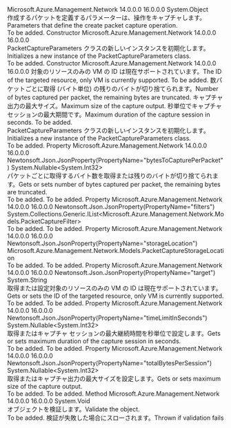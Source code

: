 <Type Name="PacketCaptureParameters" FullName="Microsoft.Azure.Management.Network.Models.PacketCaptureParameters">
  <TypeSignature Language="C#" Value="public class PacketCaptureParameters" />
  <TypeSignature Language="ILAsm" Value=".class public auto ansi beforefieldinit PacketCaptureParameters extends System.Object" />
  <TypeSignature Language="DocId" Value="T:Microsoft.Azure.Management.Network.Models.PacketCaptureParameters" />
  <TypeSignature Language="VB.NET" Value="Public Class PacketCaptureParameters" />
  <TypeSignature Language="F#" Value="type PacketCaptureParameters = class" />
  <AssemblyInfo>
    <AssemblyName>Microsoft.Azure.Management.Network</AssemblyName>
    <AssemblyVersion>14.0.0.0</AssemblyVersion>
    <AssemblyVersion>16.0.0.0</AssemblyVersion>
  </AssemblyInfo>
  <Base>
    <BaseTypeName>System.Object</BaseTypeName>
  </Base>
  <Interfaces />
  <Docs>
    <summary>
            <span data-ttu-id="94027-101">作成するパケットを定義するパラメーターは、操作をキャプチャします。</span><span class="sxs-lookup"><span data-stu-id="94027-101">Parameters that define the create packet capture operation.</span></span>
            </summary>
    <remarks>To be added.</remarks>
  </Docs>
  <Members>
    <Member MemberName=".ctor">
      <MemberSignature Language="C#" Value="public PacketCaptureParameters ();" />
      <MemberSignature Language="ILAsm" Value=".method public hidebysig specialname rtspecialname instance void .ctor() cil managed" />
      <MemberSignature Language="DocId" Value="M:Microsoft.Azure.Management.Network.Models.PacketCaptureParameters.#ctor" />
      <MemberSignature Language="VB.NET" Value="Public Sub New ()" />
      <MemberType>Constructor</MemberType>
      <AssemblyInfo>
        <AssemblyName>Microsoft.Azure.Management.Network</AssemblyName>
        <AssemblyVersion>14.0.0.0</AssemblyVersion>
        <AssemblyVersion>16.0.0.0</AssemblyVersion>
      </AssemblyInfo>
      <Parameters />
      <Docs>
        <summary>
            <span data-ttu-id="94027-102">PacketCaptureParameters クラスの新しいインスタンスを初期化します。</span><span class="sxs-lookup"><span data-stu-id="94027-102">Initializes a new instance of the PacketCaptureParameters class.</span></span>
            </summary>
        <remarks>To be added.</remarks>
      </Docs>
    </Member>
    <Member MemberName=".ctor">
      <MemberSignature Language="C#" Value="public PacketCaptureParameters (string target, Microsoft.Azure.Management.Network.Models.PacketCaptureStorageLocation storageLocation, Nullable&lt;int&gt; bytesToCapturePerPacket = null, Nullable&lt;int&gt; totalBytesPerSession = null, Nullable&lt;int&gt; timeLimitInSeconds = null, System.Collections.Generic.IList&lt;Microsoft.Azure.Management.Network.Models.PacketCaptureFilter&gt; filters = null);" />
      <MemberSignature Language="ILAsm" Value=".method public hidebysig specialname rtspecialname instance void .ctor(string target, class Microsoft.Azure.Management.Network.Models.PacketCaptureStorageLocation storageLocation, valuetype System.Nullable`1&lt;int32&gt; bytesToCapturePerPacket, valuetype System.Nullable`1&lt;int32&gt; totalBytesPerSession, valuetype System.Nullable`1&lt;int32&gt; timeLimitInSeconds, class System.Collections.Generic.IList`1&lt;class Microsoft.Azure.Management.Network.Models.PacketCaptureFilter&gt; filters) cil managed" />
      <MemberSignature Language="DocId" Value="M:Microsoft.Azure.Management.Network.Models.PacketCaptureParameters.#ctor(System.String,Microsoft.Azure.Management.Network.Models.PacketCaptureStorageLocation,System.Nullable{System.Int32},System.Nullable{System.Int32},System.Nullable{System.Int32},System.Collections.Generic.IList{Microsoft.Azure.Management.Network.Models.PacketCaptureFilter})" />
      <MemberSignature Language="VB.NET" Value="Public Sub New (target As String, storageLocation As PacketCaptureStorageLocation, Optional bytesToCapturePerPacket As Nullable(Of Integer) = null, Optional totalBytesPerSession As Nullable(Of Integer) = null, Optional timeLimitInSeconds As Nullable(Of Integer) = null, Optional filters As IList(Of PacketCaptureFilter) = null)" />
      <MemberSignature Language="F#" Value="new Microsoft.Azure.Management.Network.Models.PacketCaptureParameters : string * Microsoft.Azure.Management.Network.Models.PacketCaptureStorageLocation * Nullable&lt;int&gt; * Nullable&lt;int&gt; * Nullable&lt;int&gt; * System.Collections.Generic.IList&lt;Microsoft.Azure.Management.Network.Models.PacketCaptureFilter&gt; -&gt; Microsoft.Azure.Management.Network.Models.PacketCaptureParameters" Usage="new Microsoft.Azure.Management.Network.Models.PacketCaptureParameters (target, storageLocation, bytesToCapturePerPacket, totalBytesPerSession, timeLimitInSeconds, filters)" />
      <MemberType>Constructor</MemberType>
      <AssemblyInfo>
        <AssemblyName>Microsoft.Azure.Management.Network</AssemblyName>
        <AssemblyVersion>14.0.0.0</AssemblyVersion>
        <AssemblyVersion>16.0.0.0</AssemblyVersion>
      </AssemblyInfo>
      <Parameters>
        <Parameter Name="target" Type="System.String" />
        <Parameter Name="storageLocation" Type="Microsoft.Azure.Management.Network.Models.PacketCaptureStorageLocation" />
        <Parameter Name="bytesToCapturePerPacket" Type="System.Nullable&lt;System.Int32&gt;" />
        <Parameter Name="totalBytesPerSession" Type="System.Nullable&lt;System.Int32&gt;" />
        <Parameter Name="timeLimitInSeconds" Type="System.Nullable&lt;System.Int32&gt;" />
        <Parameter Name="filters" Type="System.Collections.Generic.IList&lt;Microsoft.Azure.Management.Network.Models.PacketCaptureFilter&gt;" />
      </Parameters>
      <Docs>
        <param name="target"><span data-ttu-id="94027-103">対象のリソースのみの VM の ID は現在サポートされています。</span><span class="sxs-lookup"><span data-stu-id="94027-103">The ID of the targeted resource, only VM is currently supported.</span></span></param>
        <param name="storageLocation">To be added.</param>
        <param name="bytesToCapturePerPacket"><span data-ttu-id="94027-104">数パケットごとに取得 (バイト単位) の残りのバイトが切り捨てられます。</span><span class="sxs-lookup"><span data-stu-id="94027-104">Number of bytes captured per packet, the remaining bytes are truncated.</span></span></param>
        <param name="totalBytesPerSession"><span data-ttu-id="94027-105">キャプチャ出力の最大サイズ。</span><span class="sxs-lookup"><span data-stu-id="94027-105">Maximum size of the capture output.</span></span></param>
        <param name="timeLimitInSeconds"><span data-ttu-id="94027-106">秒単位でキャプチャ セッションの最大期間です。</span><span class="sxs-lookup"><span data-stu-id="94027-106">Maximum duration of the capture session in seconds.</span></span></param>
        <param name="filters">To be added.</param>
        <summary>
            <span data-ttu-id="94027-107">PacketCaptureParameters クラスの新しいインスタンスを初期化します。</span><span class="sxs-lookup"><span data-stu-id="94027-107">Initializes a new instance of the PacketCaptureParameters class.</span></span>
            </summary>
        <remarks>To be added.</remarks>
      </Docs>
    </Member>
    <Member MemberName="BytesToCapturePerPacket">
      <MemberSignature Language="C#" Value="public Nullable&lt;int&gt; BytesToCapturePerPacket { get; set; }" />
      <MemberSignature Language="ILAsm" Value=".property instance valuetype System.Nullable`1&lt;int32&gt; BytesToCapturePerPacket" />
      <MemberSignature Language="DocId" Value="P:Microsoft.Azure.Management.Network.Models.PacketCaptureParameters.BytesToCapturePerPacket" />
      <MemberSignature Language="VB.NET" Value="Public Property BytesToCapturePerPacket As Nullable(Of Integer)" />
      <MemberSignature Language="F#" Value="member this.BytesToCapturePerPacket : Nullable&lt;int&gt; with get, set" Usage="Microsoft.Azure.Management.Network.Models.PacketCaptureParameters.BytesToCapturePerPacket" />
      <MemberType>Property</MemberType>
      <AssemblyInfo>
        <AssemblyName>Microsoft.Azure.Management.Network</AssemblyName>
        <AssemblyVersion>14.0.0.0</AssemblyVersion>
        <AssemblyVersion>16.0.0.0</AssemblyVersion>
      </AssemblyInfo>
      <Attributes>
        <Attribute>
          <AttributeName>Newtonsoft.Json.JsonProperty(PropertyName="bytesToCapturePerPacket")</AttributeName>
        </Attribute>
      </Attributes>
      <ReturnValue>
        <ReturnType>System.Nullable&lt;System.Int32&gt;</ReturnType>
      </ReturnValue>
      <Docs>
        <summary>
            <span data-ttu-id="94027-108">パケットごとに取得するバイト数を取得または残りのバイトが切り捨てられます。</span><span class="sxs-lookup"><span data-stu-id="94027-108">Gets or sets number of bytes captured per packet, the remaining bytes are truncated.</span></span>
            </summary>
        <value>To be added.</value>
        <remarks>To be added.</remarks>
      </Docs>
    </Member>
    <Member MemberName="Filters">
      <MemberSignature Language="C#" Value="public System.Collections.Generic.IList&lt;Microsoft.Azure.Management.Network.Models.PacketCaptureFilter&gt; Filters { get; set; }" />
      <MemberSignature Language="ILAsm" Value=".property instance class System.Collections.Generic.IList`1&lt;class Microsoft.Azure.Management.Network.Models.PacketCaptureFilter&gt; Filters" />
      <MemberSignature Language="DocId" Value="P:Microsoft.Azure.Management.Network.Models.PacketCaptureParameters.Filters" />
      <MemberSignature Language="VB.NET" Value="Public Property Filters As IList(Of PacketCaptureFilter)" />
      <MemberSignature Language="F#" Value="member this.Filters : System.Collections.Generic.IList&lt;Microsoft.Azure.Management.Network.Models.PacketCaptureFilter&gt; with get, set" Usage="Microsoft.Azure.Management.Network.Models.PacketCaptureParameters.Filters" />
      <MemberType>Property</MemberType>
      <AssemblyInfo>
        <AssemblyName>Microsoft.Azure.Management.Network</AssemblyName>
        <AssemblyVersion>14.0.0.0</AssemblyVersion>
        <AssemblyVersion>16.0.0.0</AssemblyVersion>
      </AssemblyInfo>
      <Attributes>
        <Attribute>
          <AttributeName>Newtonsoft.Json.JsonProperty(PropertyName="filters")</AttributeName>
        </Attribute>
      </Attributes>
      <ReturnValue>
        <ReturnType>System.Collections.Generic.IList&lt;Microsoft.Azure.Management.Network.Models.PacketCaptureFilter&gt;</ReturnType>
      </ReturnValue>
      <Docs>
        <summary />
        <value>To be added.</value>
        <remarks>To be added.</remarks>
      </Docs>
    </Member>
    <Member MemberName="StorageLocation">
      <MemberSignature Language="C#" Value="public Microsoft.Azure.Management.Network.Models.PacketCaptureStorageLocation StorageLocation { get; set; }" />
      <MemberSignature Language="ILAsm" Value=".property instance class Microsoft.Azure.Management.Network.Models.PacketCaptureStorageLocation StorageLocation" />
      <MemberSignature Language="DocId" Value="P:Microsoft.Azure.Management.Network.Models.PacketCaptureParameters.StorageLocation" />
      <MemberSignature Language="VB.NET" Value="Public Property StorageLocation As PacketCaptureStorageLocation" />
      <MemberSignature Language="F#" Value="member this.StorageLocation : Microsoft.Azure.Management.Network.Models.PacketCaptureStorageLocation with get, set" Usage="Microsoft.Azure.Management.Network.Models.PacketCaptureParameters.StorageLocation" />
      <MemberType>Property</MemberType>
      <AssemblyInfo>
        <AssemblyName>Microsoft.Azure.Management.Network</AssemblyName>
        <AssemblyVersion>14.0.0.0</AssemblyVersion>
        <AssemblyVersion>16.0.0.0</AssemblyVersion>
      </AssemblyInfo>
      <Attributes>
        <Attribute>
          <AttributeName>Newtonsoft.Json.JsonProperty(PropertyName="storageLocation")</AttributeName>
        </Attribute>
      </Attributes>
      <ReturnValue>
        <ReturnType>Microsoft.Azure.Management.Network.Models.PacketCaptureStorageLocation</ReturnType>
      </ReturnValue>
      <Docs>
        <summary />
        <value>To be added.</value>
        <remarks>To be added.</remarks>
      </Docs>
    </Member>
    <Member MemberName="Target">
      <MemberSignature Language="C#" Value="public string Target { get; set; }" />
      <MemberSignature Language="ILAsm" Value=".property instance string Target" />
      <MemberSignature Language="DocId" Value="P:Microsoft.Azure.Management.Network.Models.PacketCaptureParameters.Target" />
      <MemberSignature Language="VB.NET" Value="Public Property Target As String" />
      <MemberSignature Language="F#" Value="member this.Target : string with get, set" Usage="Microsoft.Azure.Management.Network.Models.PacketCaptureParameters.Target" />
      <MemberType>Property</MemberType>
      <AssemblyInfo>
        <AssemblyName>Microsoft.Azure.Management.Network</AssemblyName>
        <AssemblyVersion>14.0.0.0</AssemblyVersion>
        <AssemblyVersion>16.0.0.0</AssemblyVersion>
      </AssemblyInfo>
      <Attributes>
        <Attribute>
          <AttributeName>Newtonsoft.Json.JsonProperty(PropertyName="target")</AttributeName>
        </Attribute>
      </Attributes>
      <ReturnValue>
        <ReturnType>System.String</ReturnType>
      </ReturnValue>
      <Docs>
        <summary>
            <span data-ttu-id="94027-109">取得または設定対象のリソースのみの VM の ID は現在サポートされています。</span><span class="sxs-lookup"><span data-stu-id="94027-109">Gets or sets the ID of the targeted resource, only VM is currently supported.</span></span>
            </summary>
        <value>To be added.</value>
        <remarks>To be added.</remarks>
      </Docs>
    </Member>
    <Member MemberName="TimeLimitInSeconds">
      <MemberSignature Language="C#" Value="public Nullable&lt;int&gt; TimeLimitInSeconds { get; set; }" />
      <MemberSignature Language="ILAsm" Value=".property instance valuetype System.Nullable`1&lt;int32&gt; TimeLimitInSeconds" />
      <MemberSignature Language="DocId" Value="P:Microsoft.Azure.Management.Network.Models.PacketCaptureParameters.TimeLimitInSeconds" />
      <MemberSignature Language="VB.NET" Value="Public Property TimeLimitInSeconds As Nullable(Of Integer)" />
      <MemberSignature Language="F#" Value="member this.TimeLimitInSeconds : Nullable&lt;int&gt; with get, set" Usage="Microsoft.Azure.Management.Network.Models.PacketCaptureParameters.TimeLimitInSeconds" />
      <MemberType>Property</MemberType>
      <AssemblyInfo>
        <AssemblyName>Microsoft.Azure.Management.Network</AssemblyName>
        <AssemblyVersion>14.0.0.0</AssemblyVersion>
        <AssemblyVersion>16.0.0.0</AssemblyVersion>
      </AssemblyInfo>
      <Attributes>
        <Attribute>
          <AttributeName>Newtonsoft.Json.JsonProperty(PropertyName="timeLimitInSeconds")</AttributeName>
        </Attribute>
      </Attributes>
      <ReturnValue>
        <ReturnType>System.Nullable&lt;System.Int32&gt;</ReturnType>
      </ReturnValue>
      <Docs>
        <summary>
            <span data-ttu-id="94027-110">取得またはキャプチャ セッションの最大継続時間を秒単位で設定します。</span><span class="sxs-lookup"><span data-stu-id="94027-110">Gets or sets maximum duration of the capture session in seconds.</span></span>
            </summary>
        <value>To be added.</value>
        <remarks>To be added.</remarks>
      </Docs>
    </Member>
    <Member MemberName="TotalBytesPerSession">
      <MemberSignature Language="C#" Value="public Nullable&lt;int&gt; TotalBytesPerSession { get; set; }" />
      <MemberSignature Language="ILAsm" Value=".property instance valuetype System.Nullable`1&lt;int32&gt; TotalBytesPerSession" />
      <MemberSignature Language="DocId" Value="P:Microsoft.Azure.Management.Network.Models.PacketCaptureParameters.TotalBytesPerSession" />
      <MemberSignature Language="VB.NET" Value="Public Property TotalBytesPerSession As Nullable(Of Integer)" />
      <MemberSignature Language="F#" Value="member this.TotalBytesPerSession : Nullable&lt;int&gt; with get, set" Usage="Microsoft.Azure.Management.Network.Models.PacketCaptureParameters.TotalBytesPerSession" />
      <MemberType>Property</MemberType>
      <AssemblyInfo>
        <AssemblyName>Microsoft.Azure.Management.Network</AssemblyName>
        <AssemblyVersion>14.0.0.0</AssemblyVersion>
        <AssemblyVersion>16.0.0.0</AssemblyVersion>
      </AssemblyInfo>
      <Attributes>
        <Attribute>
          <AttributeName>Newtonsoft.Json.JsonProperty(PropertyName="totalBytesPerSession")</AttributeName>
        </Attribute>
      </Attributes>
      <ReturnValue>
        <ReturnType>System.Nullable&lt;System.Int32&gt;</ReturnType>
      </ReturnValue>
      <Docs>
        <summary>
            <span data-ttu-id="94027-111">取得またはキャプチャ出力の最大サイズを設定します。</span><span class="sxs-lookup"><span data-stu-id="94027-111">Gets or sets maximum size of the capture output.</span></span>
            </summary>
        <value>To be added.</value>
        <remarks>To be added.</remarks>
      </Docs>
    </Member>
    <Member MemberName="Validate">
      <MemberSignature Language="C#" Value="public virtual void Validate ();" />
      <MemberSignature Language="ILAsm" Value=".method public hidebysig newslot virtual instance void Validate() cil managed" />
      <MemberSignature Language="DocId" Value="M:Microsoft.Azure.Management.Network.Models.PacketCaptureParameters.Validate" />
      <MemberSignature Language="VB.NET" Value="Public Overridable Sub Validate ()" />
      <MemberSignature Language="F#" Value="abstract member Validate : unit -&gt; unit&#xA;override this.Validate : unit -&gt; unit" Usage="packetCaptureParameters.Validate " />
      <MemberType>Method</MemberType>
      <AssemblyInfo>
        <AssemblyName>Microsoft.Azure.Management.Network</AssemblyName>
        <AssemblyVersion>14.0.0.0</AssemblyVersion>
        <AssemblyVersion>16.0.0.0</AssemblyVersion>
      </AssemblyInfo>
      <ReturnValue>
        <ReturnType>System.Void</ReturnType>
      </ReturnValue>
      <Parameters />
      <Docs>
        <summary>
            <span data-ttu-id="94027-112">オブジェクトを検証します。</span><span class="sxs-lookup"><span data-stu-id="94027-112">Validate the object.</span></span>
            </summary>
        <remarks>To be added.</remarks>
        <exception cref="T:Microsoft.Rest.ValidationException">
            <span data-ttu-id="94027-113">検証が失敗した場合にスローされます。</span><span class="sxs-lookup"><span data-stu-id="94027-113">Thrown if validation fails</span></span>
            </exception>
      </Docs>
    </Member>
  </Members>
</Type>